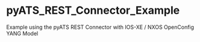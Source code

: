 # pyATS_REST_Connector_Example
Example using the pyATS REST Connector with IOS-XE / NXOS OpenConfig YANG Model 

